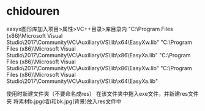 # chidouren

easyx图形库加入项目>属性>VC++目录>库目录内
"C:\Program Files (x86)\Microsoft Visual Studio\2017\Community\VC\Auxiliary\VS\lib\x64\EasyXw.lib"
"C:\Program Files (x86)\Microsoft Visual Studio\2017\Community\VC\Auxiliary\VS\lib\x86\EasyXa.lib"
"C:\Program Files (x86)\Microsoft Visual Studio\2017\Community\VC\Auxiliary\VS\lib\x86\EasyXw.lib"
"C:\Program Files (x86)\Microsoft Visual Studio\2017\Community\VC\Auxiliary\VS\lib\x64\EasyXa.lib"


使用时新建文件夹（不要命名成res）
在该文件夹中拖入exe文件，并新建res文件夹
将素材b.jpg(墙)和bk.jpg(背景)放入res文件中
